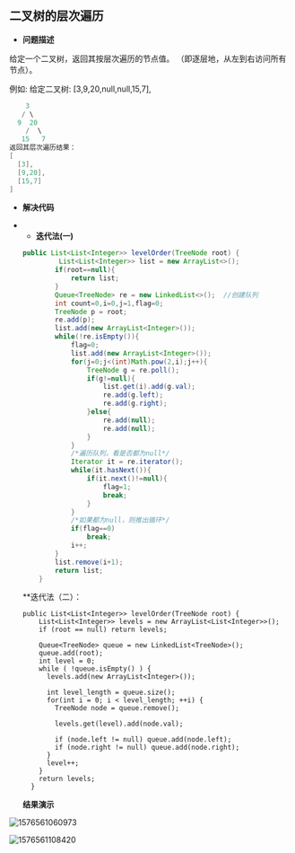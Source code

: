 ## 二叉树的层次遍历

- **问题描述**

给定一个二叉树，返回其按层次遍历的节点值。 （即逐层地，从左到右访问所有节点）。

例如:
给定二叉树: [3,9,20,null,null,15,7],

```c
	3
   / \
  9  20
    /  \
   15   7
返回其层次遍历结果：
[
  [3],
  [9,20],
  [15,7]
]
```
- **解决代码**

- - **迭代法(一)**

  ```java
  public List<List<Integer>> levelOrder(TreeNode root) {
           List<List<Integer>> list = new ArrayList<>();
          if(root==null){
              return list;
          }
          Queue<TreeNode> re = new LinkedList<>();	//创建队列
          int count=0,i=0,j=1,flag=0;    
          TreeNode p = root;
          re.add(p);
          list.add(new ArrayList<Integer>());	
          while(!re.isEmpty()){        
              flag=0;
              list.add(new ArrayList<Integer>());
              for(j=0;j<(int)Math.pow(2,i);j++){
                  TreeNode g = re.poll();
                  if(g!=null){
                      list.get(i).add(g.val);
                      re.add(g.left);
                      re.add(g.right);
                  }else{
                      re.add(null);
                      re.add(null);
                  }
              }      
              /*遍历队列，看是否都为null*/
              Iterator it = re.iterator();
              while(it.hasNext()){
                  if(it.next()!=null){
                      flag=1;
                      break;
                  }
              }
              /*如果都为null，则推出循环*/
              if(flag==0)
                  break;
              i++;
          }
          list.remove(i+1);
          return list;
      }
  ```

  **迭代法（二）：

  ```
  public List<List<Integer>> levelOrder(TreeNode root) {
      List<List<Integer>> levels = new ArrayList<List<Integer>>();
      if (root == null) return levels;
  	
      Queue<TreeNode> queue = new LinkedList<TreeNode>();
      queue.add(root);
      int level = 0;
      while ( !queue.isEmpty() ) {
        levels.add(new ArrayList<Integer>());
  
        int level_length = queue.size();
        for(int i = 0; i < level_length; ++i) {	
          TreeNode node = queue.remove();
          
          levels.get(level).add(node.val);
  
          if (node.left != null) queue.add(node.left);
          if (node.right != null) queue.add(node.right);
        }
        level++;
      }
      return levels;
    }
  ```

  

  **结果演示**

![1576561060973](C:\Users\gaidi\AppData\Roaming\Typora\typora-user-images\1576561060973.png)

![1576561108420](C:\Users\gaidi\AppData\Roaming\Typora\typora-user-images\1576561108420.png)

